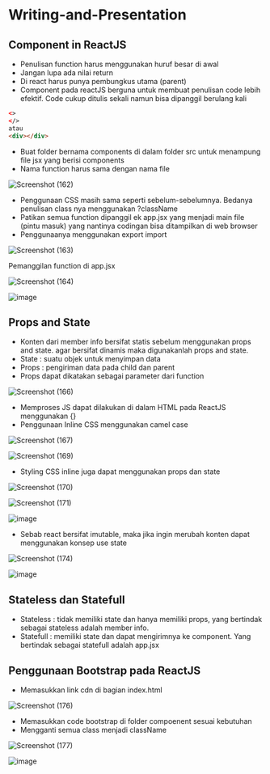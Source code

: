 # Writing-and-Presentation

## **Component in ReactJS**
- Penulisan function harus menggunakan huruf besar di awal 
- Jangan lupa ada nilai return
- Di react harus punya pembungkus utama (parent)
- Component pada reactJS berguna untuk membuat penulisan code lebih efektif. Code cukup ditulis sekali namun bisa dipanggil berulang kali

```html
<>
</>
atau 
<div></div>
```
- Buat folder bernama components di dalam folder src untuk menampung file jsx yang berisi components
- Nama function harus sama dengan nama file

![Screenshot (162)](https://user-images.githubusercontent.com/85721113/198881874-a3149545-458e-434a-8e7c-1a2eb2507483.png)

- Penggunaan CSS masih sama seperti sebelum-sebelumnya. Bedanya penulisan class nya menggunakan ?className
- Patikan semua function dipanggil ek app.jsx yang menjadi main file (pintu masuk) yang nantinya codingan bisa ditampilkan di web browser
- Penggunaanya menggunakan export import

![Screenshot (163)](https://user-images.githubusercontent.com/85721113/198882333-cadd34cc-f3df-4f09-99c7-37bcaf624423.png)

Pemanggilan function di app.jsx

![Screenshot (164)](https://user-images.githubusercontent.com/85721113/198882366-58ed0619-71a5-4efb-a2a6-64324b174871.png)

![image](https://user-images.githubusercontent.com/85721113/198882374-ea46e7a6-aee6-48af-b4ac-5f92599e618c.png)

## **Props and State**
- Konten dari member info bersifat statis sebelum menggunakan props and state. agar bersifat dinamis maka digunakanlah props and state.
- State : suatu objek untuk menyimpan data
- Props : pengiriman data pada child dan parent
- Props dapat dikatakan sebagai parameter dari function

![Screenshot (166)](https://user-images.githubusercontent.com/85721113/198883052-2f6ecfea-7f3f-4f16-ae12-64eb7b9c5c10.png)

- Memproses JS dapat dilakukan di dalam HTML pada ReactJS menggunakan {}
- Penggunaan Inline CSS menggunakan camel case

![Screenshot (167)](https://user-images.githubusercontent.com/85721113/198884238-51919d85-9139-4418-a8a8-008f80bafbf0.png)

![Screenshot (169)](https://user-images.githubusercontent.com/85721113/198884258-6d453993-9349-476f-a70a-cb81bbf3bbfe.png)
 
 - Styling CSS inline juga dapat menggunakan props dan state

![Screenshot (170)](https://user-images.githubusercontent.com/85721113/198884690-be619c74-3d00-4bf9-9703-e5a0f110a02a.png)

![Screenshot (171)](https://user-images.githubusercontent.com/85721113/198884695-fb994e88-f34b-4875-a9b1-9982a9a551b5.png)

![image](https://user-images.githubusercontent.com/85721113/198884698-10900576-f567-4834-8ae6-c5d840964588.png)

- Sebab react bersifat imutable, maka jika ingin merubah konten dapat menggunakan konsep use state

![Screenshot (174)](https://user-images.githubusercontent.com/85721113/198886392-4dcec869-b24a-47ca-8bd7-32046cdb86af.png)

![image](https://user-images.githubusercontent.com/85721113/198886401-1c3bc222-fa88-44ae-9ded-f009be9c5c0c.png)

## **Stateless dan Statefull**
- Stateless : tidak memiliki state dan hanya memiliki props, yang bertindak sebagai stateless adalah member info.
- Statefull : memiliki state dan dapat mengirimnya ke component. Yang bertindak sebagai statefull adalah app.jsx

## **Penggunaan Bootstrap pada ReactJS**
- Memasukkan link cdn di bagian index.html

![Screenshot (176)](https://user-images.githubusercontent.com/85721113/198888353-ec9478ff-5d93-48bc-b08b-0a345c5780ba.png)

- Memasukkan code  bootstrap di folder compoenent sesuai kebutuhan
- Mengganti semua class menjadi className

![Screenshot (177)](https://user-images.githubusercontent.com/85721113/198888430-ea17e7e0-36c5-42b9-8da7-36c39a279479.png)

![image](https://user-images.githubusercontent.com/85721113/198888432-66f5a284-0491-479a-b7e4-51913a300531.png)














